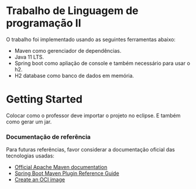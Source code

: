 # Trabalho de Linguagem de programação II
O trabalho foi implementado usando as seguintes ferramentas abaixo:

* Maven como gerenciador de dependências.
* Java 11 LTS.
* Spring boot como apliação de console e também necessário para usar o h2.
* H2 database como banco de dados em memória.

# Getting Started

Colocar como o professor deve importar o projeto no eclipse. E também como gerar um jar.

### Documentação de referência
Para futuras referências, favor considerar a documentação oficial das tecnologias usadas:

* [Official Apache Maven documentation](https://maven.apache.org/guides/index.html)
* [Spring Boot Maven Plugin Reference Guide](https://docs.spring.io/spring-boot/docs/2.5.2/maven-plugin/reference/html/)
* [Create an OCI image](https://docs.spring.io/spring-boot/docs/2.5.2/maven-plugin/reference/html/#build-image)

